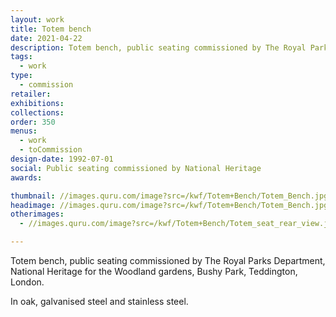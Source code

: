 ```yaml
---
layout: work
title: Totem bench
date: 2021-04-22
description: Totem bench, public seating commissioned by The Royal Parks Department, National Heritage for the Woodland gardens, Bushy Park, Teddington, London
tags:
  - work
type:
  - commission
retailer:
exhibitions:
collections:
order: 350
menus:
  - work
  - toCommission
design-date: 1992-07-01
social: Public seating commissioned by National Heritage
awards:

thumbnail: //images.quru.com/image?src=/kwf/Totem+Bench/Totem_Bench.jpg&right=0.90938&left=0.23438&height=170
headimage: //images.quru.com/image?src=/kwf/Totem+Bench/Totem_Bench.jpg
otherimages:
  - //images.quru.com/image?src=/kwf/Totem+Bench/Totem_seat_rear_view.jpg&

---
```

Totem bench, public seating commissioned by The Royal Parks Department, National Heritage for the Woodland gardens, Bushy Park, Teddington, London.

In oak, galvanised steel and stainless steel.
